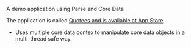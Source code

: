 A demo application using Parse and Core Data

The application is called [Quotees and is available at App Store](https://itunes.apple.com/us/app/quotees/id818547836?l=pt&ls=1&mt=8)

- Uses multiple core data contex to manipulate core data objects in a multi-thread safe way.